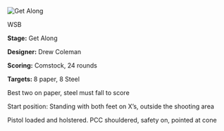 ![Get Along](https://github.com/bagellord/USPSA-Stages/blob/master/21-25%20rounds/Foley%20Wants%20His%20Classifier%20Back%20-%2024%20Rounds%20-%20VA%20Count/Foley%20Wants%20his%20Classifier%20Back.png)

WSB

<b>Stage:</b> Get Along

<b>Designer:</b> Drew Coleman

<b>Scoring:</b> Comstock, 24 rounds

<b>Targets: </b>8 paper, 8 Steel

Best two on paper, steel must fall to score

Start position: Standing with both feet on X’s, outside the shooting area

Pistol loaded and holstered. PCC shouldered, safety on, pointed at cone
